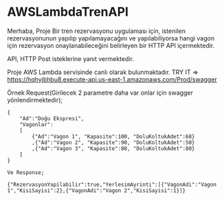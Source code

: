 # AWSLambdaTrenAPI
Merhaba,
  Proje Bir tren rezervasyonu uygulaması için, istenilen rezervasyonunun yapılıp yapılamayacağını ve yapılabiliyorsa hangi vagon için rezervasyon onaylanabileceğini belirleyen bir HTTP API içermektedir.
  
  API, HTTP Post isteklerine yanıt vermektedir.

  Proje AWS Lambda servisinde canlı olarak bulunmaktadır.
  TRY IT => https://hqhyjbhbu8.execute-api.us-east-1.amazonaws.com/Prod/swagger

  Örnek Request(Girilecek 2 parametre daha var onlar için swagger yönlendirmektedir);

    {
        "Ad":"Doğu Ekspresi",
        "Vagonlar":
        [
            {"Ad":"Vagon 1", "Kapasite":100, "DoluKoltukAdet":68}
            ,{"Ad":"Vagon 2", "Kapasite":90, "DoluKoltukAdet":50}
            ,{"Ad":"Vagon 3", "Kapasite":80, "DoluKoltukAdet":80}
        ]
    }

    Ve Response;

    {"RezervasyonYapilabilir":true,"YerlesimAyrinti":[{"VagonAdi":"Vagon 1","KisiSayisi":2},{"VagonAdi":"Vagon 2","KisiSayisi":1}]}
  
